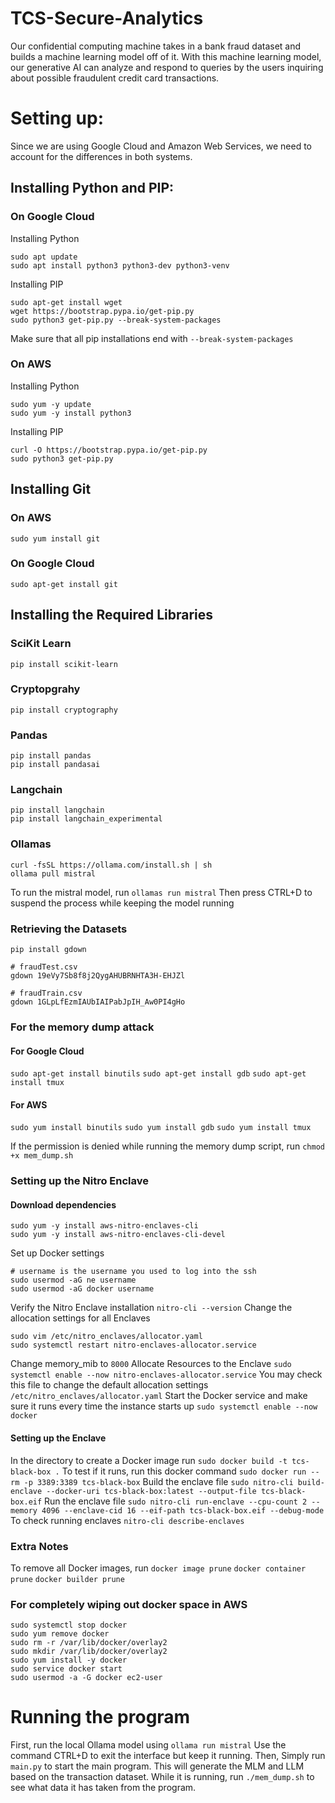 # TCS-Secure-Analytics

Our confidential computing machine takes in a bank fraud dataset and builds a machine learning model off of it. With this machine learning model, our generative AI can analyze and respond to queries by the users inquiring about possible fraudulent credit card transactions.

# Setting up:

Since we are using Google Cloud and Amazon Web Services, we need to account for the differences in both systems.

## Installing Python and PIP:
### On Google Cloud
Installing Python
```
sudo apt update
sudo apt install python3 python3-dev python3-venv
```
Installing PIP
```
sudo apt-get install wget
wget https://bootstrap.pypa.io/get-pip.py
sudo python3 get-pip.py --break-system-packages
```
Make sure that all pip installations end with `--break-system-packages`

### On AWS
Installing Python
```
sudo yum -y update
sudo yum -y install python3
```
Installing PIP
```
curl -O https://bootstrap.pypa.io/get-pip.py
sudo python3 get-pip.py 
```
## Installing Git
### On AWS
```
sudo yum install git
```
### On Google Cloud
```
sudo apt-get install git
```
## Installing the Required Libraries
### SciKit Learn
`pip install scikit-learn`
### Cryptopgrahy
`pip install cryptography`
### Pandas
```
pip install pandas
pip install pandasai
```
### Langchain
```
pip install langchain
pip install langchain_experimental
```
### Ollamas
```
curl -fsSL https://ollama.com/install.sh | sh
ollama pull mistral
```
To run the mistral model, run
`ollamas run mistral`
Then press CTRL+D to suspend the process while keeping the model running
### Retrieving the Datasets
```
pip install gdown

# fraudTest.csv
gdown 19eVy7Sb8f8j2QygAHUBRNHTA3H-EHJZl

# fraudTrain.csv
gdown 1GLpLfEzmIAUbIAIPabJpIH_Aw0PI4gHo
```
### For the memory dump attack
#### For Google Cloud
`sudo apt-get install binutils`
`sudo apt-get install gdb`
`sudo apt-get install tmux`

#### For AWS
`sudo yum install binutils`
`sudo yum install gdb`
`sudo yum install tmux`

If the permission is denied while running the memory dump script, run `chmod +x mem_dump.sh`

### Setting up the Nitro Enclave
#### Download dependencies
```
sudo yum -y install aws-nitro-enclaves-cli
sudo yum -y install aws-nitro-enclaves-cli-devel
```
Set up Docker settings
```
# username is the username you used to log into the ssh
sudo usermod -aG ne username
sudo usermod -aG docker username
```
Verify the Nitro Enclave installation
`nitro-cli --version`
Change the allocation settings for all Enclaves
```
sudo vim /etc/nitro_enclaves/allocator.yaml
sudo systemctl restart nitro-enclaves-allocator.service
```
Change memory_mib to `8000`
Allocate Resources to the Enclave
`sudo systemctl enable --now nitro-enclaves-allocator.service`
You may check this file to change the default allocation settings
`/etc/nitro_enclaves/allocator.yaml`
Start the Docker service and make sure it runs every time the instance starts up
`sudo systemctl enable --now docker`
#### Setting up the Enclave
In the directory to create a Docker image run
`sudo docker build -t tcs-black-box .`
To test if it runs, run this docker command
`sudo docker run --rm -p 3389:3389 tcs-black-box`
Build the enclave file
`sudo nitro-cli build-enclave --docker-uri tcs-black-box:latest --output-file tcs-black-box.eif`
Run the enclave file
`sudo nitro-cli run-enclave --cpu-count 2 --memory 4096 --enclave-cid 16 --eif-path tcs-black-box.eif --debug-mode`
To check running enclaves
`nitro-cli describe-enclaves`


### Extra Notes
To remove all Docker images, run
`docker image prune`
`docker container prune`
`docker builder prune`

### For completely wiping out docker space in AWS
```
sudo systemctl stop docker
sudo yum remove docker
sudo rm -r /var/lib/docker/overlay2
sudo mkdir /var/lib/docker/overlay2
sudo yum install -y docker
sudo service docker start
sudo usermod -a -G docker ec2-user
```

# Running the program
First, run the local Ollama model using `ollama run mistral` Use the command CTRL+D to exit the interface but keep it running.
Then, Simply run `main.py` to start the main program. This will generate the MLM and LLM based on the transaction dataset.
While it is running, run `./mem_dump.sh` to see what data it has taken from the program.